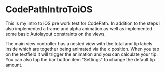 # CodePathIntroToiOS

This is my intro to iOS pre work test for CodePath. In addition to the steps I also implemented a frame and alpha animation as well as implemented some basic Autolayout constraints on the views.

The main view controller has a nested view with the total and tip labels inside which are together being animated via the x position. When you tap on the textfield it will trigger the animation and you can calculate your tip. You can also tap the bar button item "Settings" to change the default tip amount.
